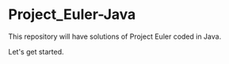 # Project_Euler-Java


This repository will have solutions of Project Euler coded in Java.

Let's get started.
